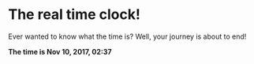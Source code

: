 # The real time clock!

Ever wanted to know what the time is? Well, your journey is about to end!

**The time is Nov 10, 2017, 02:37**